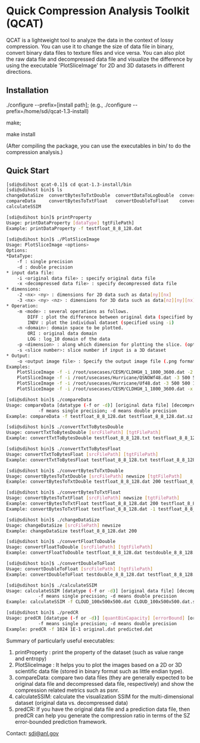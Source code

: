 # Quick Compression Analysis Toolkit (QCAT)

QCAT is a lightweight tool to analyze the data in the context of lossy compression. You can use it to change the size of data file in binary, convert binary data files to texture files and vice versa. You can also plot the raw data file and decompressed data file and visualize the difference by using the executable 'PlotSliceImage' for 2D and 3D datasets in different directions. 

## Installation
./configure --prefix=[install path]; (e.g., ./configure --prefix=/home/sdi/qcat-1.3-install)

make;

make install 

(After compiling the package, you can use the executables in bin/ to do the compression analysis.)

## Quick Start

```bash
[sdi@sdihost qcat-0.1]$ cd qcat-1.3-install/bin
[sdi@sdihost bin]$ ls
changeDataSize  convertBytesToTxtDouble  convertDataToLogDouble  convertFloatToDouble     convertTxtToBytesFloat  generateRandomData   PlotSliceImage	predCR
compareData     convertBytesToTxtFloat   convertDoubleToFloat    convertTxtToBytesDouble  generateIndexData       generateRandomData2  splitComplexData printProperty
calculateSSIM

[sdi@sdihost bin]$ printProperty 
Usage: printDataProperty [dataType] tgtFilePath]
Example: printDataProperty -f testfloat_8_8_128.dat
 
[sdi@sdihost bin]$ ./PlotSliceImage 
Usage: PlotSliceImage <options>
Options:
*DataType:
	-f : single precision
	-d : double precision
* input data file:
	-i <original data file> : specify original data file
	-x <decompressed data file> : specify decompressed data file
* dimensions: 
	-2 <nx> <ny> : dimensions for 2D data such as data[ny][nx]
	-3 <nx> <ny> <nz> : dimensions for 3D data such as data[nz][ny][nx] 
* Operation: 
	-m <mode> : several operations as follows.
		DIFF : plot the difference between original data (specified by -i) and decompressed data (specified by -x)
		INDV : plot the individual dataset (specified using -i)
	-n <domain>: domain space to be plotted.
		ORI : original data domain
		LOG : log_10 domain of the data
	-p <dimension> : along which dimension for plotting the slice. (options: 1, 2 or 3; default setting: 3
	-s <slice number>: slice number if input is a 3D dataset
* Output: 
	-o <output image file> : Specify the output image file (.png format)
Examples:
	PlotSliceImage -f -i /root/usecases/CESM/CLDHGH_1_1800_3600.dat -2 3600 1800 -m INDV -n ORI -o /root/usecases/CESM/CLDHGH_1_1800_3600.png
	PlotSliceImage -f -i /root/usecases/Hurricane/QSNOWf48.dat -3 500 500 100 -m INDV -n ORI -p 3 -s 50 -o /root/usecases/Hurricane/QSNOWf48.png
	PlotSliceImage -f -i /root/usecases/Hurricane/Uf48.dat -3 500 500 100 -m INDV -n ORI -s 50 -o /root/usecases/Hurricane/Uf48.png
	PlotSliceImage -f -i /root/usecases/CESM/CLDHGH_1_1800_3600.dat -x /root/usecases/CESM/CLDHGH_1_1800_3600.dat.sz.out -2 3600 1800 -m DIFF -n ORI -o /root/usecases/CESM/CLDHGH_1_1800_3600-diff.png

[sdi@sdihost bin]$ ./compareData
Usage: compareData [datatype (-f or -d)] [original data file] [decompressed data file]
			-f means single precision; -d means double precision
Example: compareData -f testfloat_8_8_128.dat testfloat_8_8_128.dat.sz.out

[sdi@sdihost bin]$ ./convertTxtToBytesDouble 
Usage: convertTxtToBytesDouble [srcFilePath] [tgtFilePath]
Example: convertTxtToBytesDouble testfloat_8_8_128.txt testfloat_8_8_128.dat

[sdi@sdihost bin]$ ./convertTxtToBytesFloat
Usage: convertTxtToBytesFloat [srcFilePath] [tgtFilePath]
Example: convertTxtToBytesFloat testfloat_8_8_128.txt testfloat_8_8_128.dat

[sdi@sdihost bin]$ ./convertBytesToTxtDouble 
Usage: convertBytesToTxtDouble [srcFilePath] newsize [tgtFilePath]
Example: convertBytesToTxtDouble testfloat_8_8_128.dat 200 testfloat_8_8_128.xls

[sdi@sdihost bin]$ ./convertBytesToTxtFloat 
Usage: convertBytesToTxtFloat [srcFilePath] newsize [tgtFilePath]
Example: convertBytesToTxtFloat testfloat_8_8_128.dat 200 testfloat_8_8_128.xls
Example: convertBytesToTxtFloat testfloat_8_8_128.dat -1 testfloat_8_8_128.xls

[sdi@sdihost bin]$ ./changeDataSize
Usage: changeDataSize [srcFilePath] newsize
Example: changeDataSize testfloat_8_8_128.dat 200

[sdi@sdihost bin]$ ./convertFloatToDouble 
Usage: convertFloatToDouble [srcFilePath] [tgtFilePath]
Example: convertFloatToDouble testfloat_8_8_128.dat testdouble_8_8_128.f64 

[sdi@sdihost bin]$ ./convertDoubleToFloat 
Usage: convertDoubleToFloat [srcFilePath] [tgtFilePath]
Example: convertDoubleToFloat testdouble_8_8_128.dat testfloat_8_8_128.dat

[sdi@sdihost bin]$ ./calculateSSIM 
Usage: calculateSSIM [datatype (-f or -d)] [original data file] [decompressed data file] [dimesions... (from fast to slow)]
			-f means single precision; -d means double precision
Example: calculateSSIM -f CLOUD_100x500x500.dat CLOUD_100x500x500.dat.sz.out 500 500 100

[sdi@sdihost bin]$ ./predCR
Usage: predCR [datatype (-f or -d)] [quantBinCapacity] [errorBound] [original data file] [predcted data file]
			-f means single precision; -d means double precision
Example: predCR -f 1024 1E-1 original.dat predicted.dat

```

Summary of particularly useful executables: 
1. printProperty : print the property of the dataset (such as value range and entropy)
2. PlotSliceImage : It helps you to plot the images based on a 2D or 3D scientific data file (stored in binary format such as little endian type).
3. compareData: compare two data files (they are generally expected to be original data file and decompressed data file, respectively) and show the compression related metrics such as psnr.
4. calculateSSIM: calculate the visualization SSIM for the multi-dimensional dataset (original data vs. decompressed data)
5. predCR: If you have the original data file and a prediction data file, then predCR can help you generate the compression ratio in terms of the SZ error-bounded prediction framework. 



Contact: sdi@anl.gov

